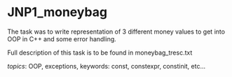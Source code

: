 # JNP1_moneybag

The task was to write representation of 3 different money values to get into OOP in C++ and some error handling.

Full description of this task is to be found in moneybag_tresc.txt

_topics_: OOP, exceptions, keywords: const, constexpr, constinit, etc...
